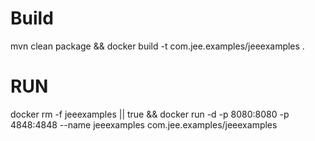 # Build
mvn clean package && docker build -t com.jee.examples/jeeexamples .

# RUN

docker rm -f jeeexamples || true && docker run -d -p 8080:8080 -p 4848:4848 --name jeeexamples com.jee.examples/jeeexamples 